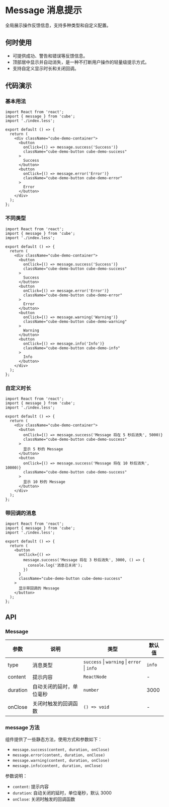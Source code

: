 # Message 消息提示

全局展示操作反馈信息，支持多种类型和自定义配置。

## 何时使用

- 可提供成功、警告和错误等反馈信息。
- 顶部居中显示并自动消失，是一种不打断用户操作的轻量级提示方式。
- 支持自定义显示时长和关闭回调。

## 代码演示

### 基本用法

```tsx
import React from 'react';
import { message } from 'cube';
import './index.less';

export default () => {
  return (
    <div className="cube-demo-container">
      <button
        onClick={() => message.success('Success')}
        className="cube-demo-button cube-demo-success"
      >
        Success
      </button>
      <button
        onClick={() => message.error('Error')}
        className="cube-demo-button cube-demo-error"
      >
        Error
      </button>
    </div>
  );
};
```

### 不同类型

```tsx
import React from 'react';
import { message } from 'cube';
import './index.less';

export default () => {
  return (
    <div className="cube-demo-container">
      <button
        onClick={() => message.success('Success')}
        className="cube-demo-button cube-demo-success"
      >
        Success
      </button>
      <button
        onClick={() => message.error('Error')}
        className="cube-demo-button cube-demo-error"
      >
        Error
      </button>
      <button
        onClick={() => message.warning('Warning')}
        className="cube-demo-button cube-demo-warning"
      >
        Warning
      </button>
      <button
        onClick={() => message.info('Info')}
        className="cube-demo-button cube-demo-info"
      >
        Info
      </button>
    </div>
  );
};
```

### 自定义时长

```tsx
import React from 'react';
import { message } from 'cube';
import './index.less';

export default () => {
  return (
    <div className="cube-demo-container">
      <button
        onClick={() => message.success('Message 将在 5 秒后消失', 5000)}
        className="cube-demo-button cube-demo-success"
      >
        显示 5 秒的 Message
      </button>
      <button
        onClick={() => message.success('Message 将在 10 秒后消失', 10000)}
        className="cube-demo-button cube-demo-success"
      >
        显示 10 秒的 Message
      </button>
    </div>
  );
};
```

### 带回调的消息

```tsx
import React from 'react';
import { message } from 'cube';
import './index.less';

export default () => {
  return (
    <button
      onClick={() =>
        message.success('Message 将在 3 秒后消失', 3000, () => {
          console.log('消息已关闭');
        })
      }
      className="cube-demo-button cube-demo-success"
    >
      显示带回调的 Message
    </button>
  );
};
```

## API

### Message

| 参数     | 说明                     | 类型                                        | 默认值 |
| -------- | ------------------------ | ------------------------------------------- | ------ |
| type     | 消息类型                 | `success` \| `warning` \| `error` \| `info` | `info` |
| content  | 提示内容                 | `ReactNode`                                 | -      |
| duration | 自动关闭的延时，单位毫秒 | `number`                                    | 3000   |
| onClose  | 关闭时触发的回调函数     | `() => void`                                | -      |

### message 方法

组件提供了一些静态方法，使用方式和参数如下：

- `message.success(content, duration, onClose)`
- `message.error(content, duration, onClose)`
- `message.warning(content, duration, onClose)`
- `message.info(content, duration, onClose)`

参数说明：

- `content`: 提示内容
- `duration`: 自动关闭的延时，单位毫秒，默认 3000
- `onClose`: 关闭时触发的回调函数
